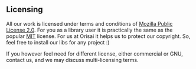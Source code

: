 ## Licensing

All our work is licensed under terms and conditions
of [Mozilla Public License 2.0](https://choosealicense.com/licenses/mpl-2.0/). For you as a library user it is
practically the same as the popular [MIT](https://choosealicense.com/licenses/mit/) license. For us at Orisai it helps
us to protect our copyright. So, feel free to install our libs for any project :)

If you however feel need for different license, either commercial or GNU, contact us, and we may discuss multi-licensing
terms.
